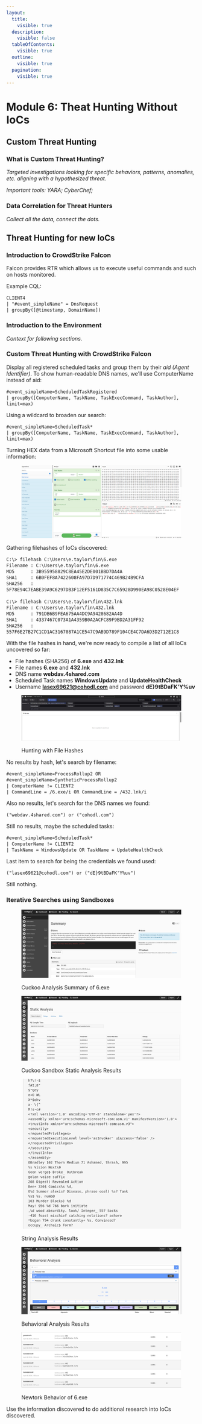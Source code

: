 ```yaml
---
layout:
  title:
    visible: true
  description:
    visible: false
  tableOfContents:
    visible: true
  outline:
    visible: true
  pagination:
    visible: true
---
```


# Module 6: Theat Hunting Without IoCs

## Custom Threat Hunting

### What is Custom Threat Hunting?

_Targeted investigations looking for specific behaviors, patterns, anomalies, etc. aligning with a hypothesized threat._&#x20;

_Important tools: YARA; CyberChef;_

### Data Correlation for Threat Hunters

_Collect all the data, connect the dots._

## Threat Hunting for new IoCs

### Introduction to CrowdStrike Falcon

Falcon provides RTR which allows us to execute useful commands and such on hosts monitored.

Example CQL:

```splunk-spl
CLIENT4
| "#event_simpleName" = DnsRequest
| groupBy([@timestamp, DomainName])
```

### Introduction to the Environment

_Context for following sections._

### Custom Threat Hunting with CrowdStrike Falcon

Display all registered scheduled tasks and group them by their _aid (Agent Identifier)_. To show human-readable DNS names, we'll use ComputerName instead of aid:

```splunk-spl
#event_simpleName=ScheduledTaskRegistered
| groupBy([ComputerName, TaskName, TaskExecCommand, TaskAuthor], limit=max)
```

Using a wildcard to broaden our search:

```splunk-spl
#event_simpleName=ScheduledTask*
| groupBy([ComputerName, TaskName, TaskExecCommand, TaskAuthor], limit=max)
```

Turning HEX data from a Microsoft Shortcut file into some usable information:

<figure><img src="../../../.gitbook/assets/image (1) (1).png" alt=""><figcaption></figcaption></figure>

Gathering filehashes of IoCs discovered:

```batch
C:\> filehash C:\Users\e.taylor\fin\6.exe
Filename : C:\Users\e.taylor\fin\6.exe
MD5      : 3B955958829C8EA45E2DE001BBD7DA4A
SHA1     : 6B0FEF8A7422608FA97D7D971774C469B24B9CFA
SHA256   : 5F78E94C7EABE39A9C6297DB3F12EF5161D835C7C65928D990EA98C0528E04EF

C:\> filehash C:\Users\e.taylor\fin\432.lnk
Filename : C:\Users\e.taylor\fin\432.lnk
MD5      : 791DB6B9FEA675AA4DC9A9428682AA4D
SHA1     : 4337467C073A1A4359B0A2ACFC89F9BD2A31FF92
SHA256   : 557F6E27B27C1CD1AC3167087A1CE547C9AB9D789F104CE4C7DA6D3D2712E1C8
```

With the file hashes in hand, we're now ready to compile a list of all IoCs uncovered so far:

* File hashes (SHA256) of **6.exe** and **432.lnk**
* File names **6.exe** and **432.lnk**
* DNS name **webdav.4shared.com**
* Scheduled Task names **WindowsUpdate** and **UpdateHealthCheck**
* Username **lasex69621@cohodl.com** and password **dE}9tBDaFK'Y%uv**

<figure><img src="../../../.gitbook/assets/image (1) (1) (1).png" alt=""><figcaption><p>Hunting with File Hashes</p></figcaption></figure>

No results by hash, let's search by filename:

```splunk-spl
#event_simpleName=ProcessRollup2 OR #event_simpleName=SyntheticProcessRollup2
| ComputerName != CLIENT2
| CommandLine = /6.exe/i OR CommandLine = /432.lnk/i
```

Also no results, let's search for the DNS names we found:

```splunk-spl
("webdav.4shared.com") or ("cohodl.com")
```

Still no results, maybe the scheduled tasks:

```splunk-spl
#event_simpleName=ScheduledTask*
| ComputerName != CLIENT2
| TaskName = WindowsUpdate OR TaskName = UpdateHealthCheck
```

Last item to search for being the credentials we found used:

```splunk-spl
("lasex69621@cohodl.com") or ("dE}9tBDaFK'Y%uv")
```

Still nothing.

### Iterative Searches using Sandboxes

<figure><img src="../../../.gitbook/assets/image (12).png" alt=""><figcaption><p>Cuckoo Analysis Summary of 6.exe</p></figcaption></figure>

<figure><img src="../../../.gitbook/assets/image (13).png" alt=""><figcaption><p>Cuckoo Sandbox Static Analysis Results</p></figcaption></figure>

<figure><img src="../../../.gitbook/assets/image (14).png" alt=""><figcaption><p>String Analysis Results</p></figcaption></figure>

<figure><img src="../../../.gitbook/assets/image (15).png" alt=""><figcaption><p>Behavioral Analysis Results</p></figcaption></figure>

<figure><img src="../../../.gitbook/assets/image (16).png" alt=""><figcaption><p>Newtork Behavior of 6.exe</p></figcaption></figure>

Use the information discovered to do additional research into IoCs discovered.
